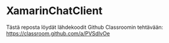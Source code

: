 # XamarinChatClient

Tästä reposta löydät lähdekoodit Github Classroomin tehtävään: https://classroom.github.com/a/PVSdlvOe

